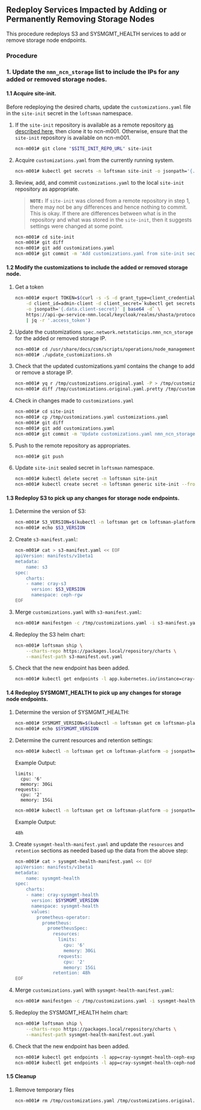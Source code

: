## Redeploy Services Impacted by Adding or Permanently Removing Storage Nodes

This procedure redeploys S3 and SYSMGMT_HEALTH services to add or remove storage node endpoints.

### Procedure

### 1. Update the `nmn_ncn_storage` list to include the IPs for any added or removed storage nodes.

#### 1.1 Acquire site-init.

Before redeploying the desired charts, update the `customizations.yaml` file in the `site-init` secret in the `loftsman` namespace.

1. If the `site-init` repository is available as a remote repository [as described here](../../install/prepare_site_init.md#push-to-a-remote-repository), then clone it to ncn-m001. Otherwise, ensure that the `site-init` repository is available on ncn-m001.

   ```bash
   ncn-m001# git clone "$SITE_INIT_REPO_URL" site-init
   ```

2. Acquire `customizations.yaml` from the currently running system.

   ```bash
   ncn-m001# kubectl get secrets -n loftsman site-init -o jsonpath='{.data.customizations\.yaml}' | base64 -d > site-init/customizations.yaml
   ```

3. Review, add, and commit `customizations.yaml` to the local `site-init` repository as appropriate.

   > **`NOTE:`** If `site-init` was cloned from a remote repository in step 1,
   > there may not be any differences and hence nothing to commit. This is
   > okay. If there are differences between what is in the repository and what
   > was stored in the `site-init`, then it suggests settings were changed at some
   > point.

   ```bash
   ncn-m001# cd site-init
   ncn-m001# git diff
   ncn-m001# git add customizations.yaml
   ncn-m001# git commit -m 'Add customizations.yaml from site-init secret'
   ```

#### 1.2 Modify the customizations to include the added or removed storage node.

1. Get a token

   ```bash
   ncn-m001# export TOKEN=$(curl -s -S -d grant_type=client_credentials \
       -d client_id=admin-client -d client_secret=`kubectl get secrets admin-client-auth \
       -o jsonpath='{.data.client-secret}' | base64 -d` \
       https://api-gw-service-nmn.local/keycloak/realms/shasta/protocol/openid-connect/token \
       | jq -r '.access_token')
   ```

1. Update the customizations `spec.network.netstaticips.nmn_ncn_storage` for the added or removed storage IP.

   ```bash
   ncn-m001# cd /usr/share/docs/csm/scripts/operations/node_management/Add_Remove_Replace_NCNs
   ncn-m001# ./update_customizations.sh
   ```

2. Check that the updated customizations.yaml contains the change to add or remove a storage IP.
   
   ```bash
   ncn-m001# yq r /tmp/customizations.original.yaml -P > /tmp/customizations.original.yaml.pretty
   ncn-m001# diff /tmp/customizations.original.yaml.pretty /tmp/customizations.yaml
   ```

3. Check in changes made to `customizations.yaml`

   ```bash
   ncn-m001# cd site-init
   ncn-m001# cp /tmp/customizations.yaml customizations.yaml
   ncn-m001# git diff
   ncn-m001# git add customizations.yaml
   ncn-m001# git commit -m 'Update customizations.yaml nmn_ncn_storage storage IPs'
   ```

4. Push to the remote repository as appropriates.

    ```bash
    ncn-m001# git push
    ```

5. Update `site-init` sealed secret in `loftsman` namespace.

    ```bash
    ncn-m001# kubectl delete secret -n loftsman site-init
    ncn-m001# kubectl create secret -n loftsman generic site-init --from-file=customizations.yaml
    ```

#### 1.3 Redeploy S3 to pick up any changes for storage node endpoints.

1. Determine the version of S3:

    ```bash
    ncn-m001# S3_VERSION=$(kubectl -n loftsman get cm loftsman-platform -o jsonpath='{.data.manifest\.yaml}' | yq r - 'spec.charts.(name==cray-s3).version')
    ncn-m001# echo $S3_VERSION
    ```

2. Create `s3-manifest.yaml`:

    ```bash
    ncn-m001# cat > s3-manifest.yaml << EOF
    apiVersion: manifests/v1beta1
    metadata:
        name: s3
    spec:
        charts:
        - name: cray-s3
          version: $S3_VERSION
          namespace: ceph-rgw
    EOF
    ```

3. Merge `customizations.yaml` with `s3-manifest.yaml`:

    ```bash
    ncn-m001# manifestgen -c /tmp/customizations.yaml -i s3-manifest.yaml > s3-manifest.out.yaml
    ```

4. Redeploy the S3 helm chart:

    ```bash
    ncn-m001# loftsman ship \
        --charts-repo https://packages.local/repository/charts \
        --manifest-path s3-manifest.out.yaml
    ```

5. Check that the new endpoint has been added.

    ```bash
    ncn-m001# kubectl get endpoints -l app.kubernetes.io/instance=cray-s3 -n ceph-rgw
    ```

#### 1.4 Redeploy SYSMGMT_HEALTH to pick up any changes for storage node endpoints.

1. Determine the version of SYSMGMT_HEALTH:

    ```bash
    ncn-m001# SYSMGMT_VERSION=$(kubectl -n loftsman get cm loftsman-platform -o jsonpath='{.data.manifest\.yaml}' | yq r - 'spec.charts.(name==cray-sysmgmt-health).version')
    ncn-m001# echo $SYSMGMT_VERSION
    ```

2. Determine the current resources and retention settings:

    ```bash
    ncn-m001# kubectl -n loftsman get cm loftsman-platform -o jsonpath='{.data.manifest\.yaml}' | yq r - 'spec.charts.(name==cray-sysmgmt-health).values.prometheus-operator.prometheus.prometheusSpec.resources'
    ```

    Example Output:

    ```
    limits:
      cpu: '6'
      memory: 30Gi
    requests:
      cpu: '2'
      memory: 15Gi
    ```

    ```bash
    ncn-m001# kubectl -n loftsman get cm loftsman-platform -o jsonpath='{.data.manifest\.yaml}' | yq r - 'spec.charts.(name==cray-sysmgmt-health).values.prometheus-operator.prometheus.prometheusSpec.retention'
    ```

    Example Output:

    ```
    48h
    ```

3. Create `sysmgmt-health-manifest.yaml` and update the `resources` and `retention` sections as needed based up the data from the above step:

    ```bash
    ncn-m001# cat > sysmgmt-health-manifest.yaml << EOF
    apiVersion: manifests/v1beta1
    metadata:
        name: sysmgmt-health
    spec:
        charts:
        - name: cray-sysmgmt-health
          version: $SYSMGMT_VERSION
          namespace: sysmgmt-health
          values:
            prometheus-operator:
              prometheus:
                prometheusSpec:
                  resources:
                    limits:
                      cpu: '6'
                      memory: 30Gi
                    requests:
                      cpu: '2'
                      memory: 15Gi
                  retention: 48h
    EOF
    ```

3. Merge `customizations.yaml` with `sysmgmt-health-manifest.yaml`:

    ```bash
    ncn-m001# manifestgen -c /tmp/customizations.yaml -i sysmgmt-health-manifest.yaml > sysmgmt-health-manifest.out.yaml
    ```

4. Redeploy the SYSMGMT_HEALTH helm chart:

    ```bash
    ncn-m001# loftsman ship \
        --charts-repo https://packages.local/repository/charts \
        --manifest-path sysmgmt-health-manifest.out.yaml
    ```

5. Check that the new endpoint has been added.

    ```bash
    ncn-m001# kubectl get endpoints -l app=cray-sysmgmt-health-ceph-exporter -n sysmgmt-health
    ncn-m001# kubectl get endpoints -l app=cray-sysmgmt-health-ceph-node-exporter -n sysmgmt-health
    ```

#### 1.5 Cleanup
 
1. Remove temporary files

   ```bash
   ncn-m001# rm /tmp/customizations.yaml /tmp/customizations.original.yaml /tmp/customizations.original.yaml.pretty
   ```
